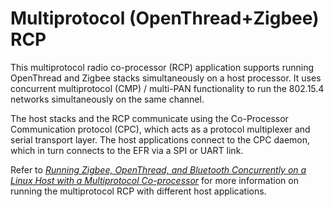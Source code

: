 # Multiprotocol (OpenThread+Zigbee) RCP

This multiprotocol radio co-processor (RCP) application supports running OpenThread and Zigbee stacks simultaneously on a host processor. It uses concurrent multiprotocol (CMP) / multi-PAN functionality to run the 802.15.4 networks simultaneously on the same channel.

The host stacks and the RCP communicate using the Co-Processor Communication protocol (CPC), which acts as a protocol multiplexer and serial transport layer. The host applications connect to the CPC daemon, which in turn connects to the EFR via a SPI or UART link.

Refer to _[Running Zigbee, OpenThread, and Bluetooth Concurrently on a Linux Host with a Multiprotocol Co-processor](https://docs.silabs.com/multiprotocol/latest/multiprotocol-solution-linux/)_ for more information on running the multiprotocol RCP with different host applications.
